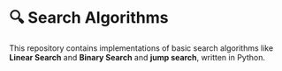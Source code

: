 # 🔍 Search Algorithms

This repository contains implementations of basic search algorithms like **Linear Search** and **Binary Search** and **jump search**, written in Python.
